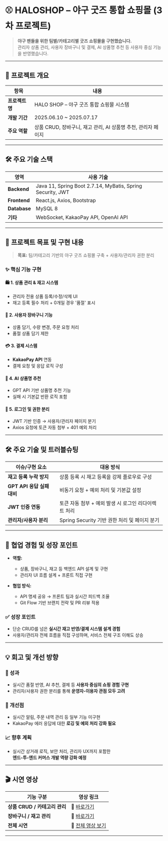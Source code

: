 # ⚾ HALOSHOP – 야구 굿즈 통합 쇼핑몰 (3차 프로젝트)

> **야구 팬들을 위한 팀별/카테고리별 굿즈 쇼핑몰을 구현했습니다.**  
> 관리자 상품 관리, 사용자 장바구니 및 결제, AI 상품명 추천 등 사용자 중심 기능을 반영했습니다.

---

## 📅 프로젝트 개요

| 항목         | 내용                                            |
|--------------|-------------------------------------------------|
| **프로젝트명** | HALO SHOP – 야구 굿즈 통합 쇼핑몰 시스템          |
| **개발 기간** | 2025.06.10 ~ 2025.07.17                         |
| **주요 역할** | 상품 CRUD, 장바구니, 재고 관리, AI 상품명 추천, 관리자 페이지 |

---

## 🛠️ 주요 기술 스택

| 영역         | 사용 기술                                                |
|--------------|-----------------------------------------------------------|
| **Backend**  | Java 11, Spring Boot 2.7.14, MyBatis, Spring Security, JWT |
| **Frontend** | React.js, Axios, Bootstrap                                |
| **Database** | MySQL 8                                                   |
| **기타**     | WebSocket, KakaoPay API, OpenAI API                       |

---

## 🎯 프로젝트 목표 및 구현 내용

> **목표:** 팀/카테고리 기반의 야구 굿즈 쇼핑몰 구축 + 사용자/관리자 권한 분리

### ✨ 핵심 기능 구현

#### 🛍️ 1. 상품 관리 & 재고 시스템
- 관리자 전용 상품 등록/수정/삭제 UI
- 재고 등록 필수 처리 + 0개일 경우 '품절' 표시

#### 🛒 2. 사용자 장바구니 기능
- 상품 담기, 수량 변경, 주문 요청 처리
- 품절 상품 담기 제한

#### 💳 3. 결제 시스템
- **KakaoPay API** 연동
- 결제 요청 및 응답 로직 구성

#### 🤖 4. AI 상품명 추천
- GPT API 기반 상품명 추천 기능
- 실패 시 기본값 반환 로직 포함

#### 🔐 5. 로그인 및 권한 분리
- JWT 기반 인증 → 사용자/관리자 페이지 분기
- Axios 요청에 토큰 자동 첨부 + 401 예외 처리

---

## 🛠️ 주요 기술 및 트러블슈팅

| 이슈/구현 요소           | 대응 방식 |
|--------------------------|-----------|
| **재고 등록 누락 방지**    | 상품 등록 시 재고 등록을 강제 플로우로 구성 |
| **GPT API 응답 실패 대비** | 비동기 요청 + 예외 처리 및 기본값 설정 |
| **JWT 인증 연동**         | 토큰 자동 첨부 + 예외 발생 시 로그인 리다이렉트 처리 |
| **관리자/사용자 분리**     | Spring Security 기반 권한 처리 및 페이지 분기 |

---

## 🤝 협업 경험 및 성장 포인트

- **역할:**  
  - 상품, 장바구니, 재고 등 백엔드 API 설계 및 구현  
  - 관리자 UI 흐름 설계 + 프론트 직접 구현

- **협업 방식:**  
  - API 명세 공유 → 프론트 팀과 실시간 피드백 조율  
  - Git Flow 기반 브랜치 전략 및 PR 리뷰 적용

### ✅ 성장 포인트
- 단순 CRUD를 넘은 **실시간 재고 반영/결제 시스템 설계 경험**
- 사용자/관리자 전체 흐름을 직접 구성하며, 서비스 전체 구조 이해도 상승

---

## 💡 회고 및 개선 방향

### 🎯 성과
- 실시간 품절 반영, AI 추천, 결제 등 **사용자 중심의 쇼핑 경험 구현**
- 관리자/사용자 권한 분리를 통해 **운영자-이용자 관점 모두 고려**

### 🔧 개선점
- 실시간 알림, 주문 내역 관리 등 일부 기능 미구현
- KakaoPay 에러 응답에 대한 **로깅 및 예외 처리 강화 필요**

### 📈 향후 계획
- 실시간 상거래 로직, 보안 처리, 관리자 UX까지 포함한  
  **엔드-투-엔드 커머스 개발 역량 강화 예정**

---

## 🎬 시연 영상

| 기능 구분                   | 영상 링크 |
|----------------------------|-----------|
| **상품 CRUD / 카테고리 관리** | 🔗 [바로가기](https://www.youtube.com/watch?v=q3FxcJBRBk0) |
| **장바구니 / 재고 관리**     | 🔗 [바로가기](https://www.youtube.com/watch?v=Vv3HwSyeQJo) |
| **전체 시연**               | 🔗 [전체 영상 보기](https://www.youtube.com/watch?v=7v4wHytfGWA) |

---
